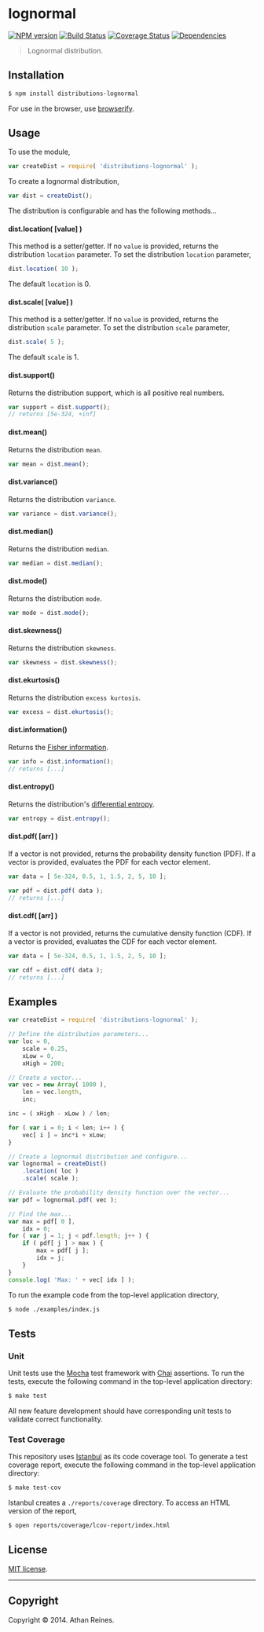 lognormal
===
[![NPM version][npm-image]][npm-url] [![Build Status][travis-image]][travis-url] [![Coverage Status][coveralls-image]][coveralls-url] [![Dependencies][dependencies-image]][dependencies-url]

> Lognormal distribution.


## Installation

``` bash
$ npm install distributions-lognormal
```

For use in the browser, use [browserify](https://github.com/substack/node-browserify).


## Usage

To use the module,

``` javascript
var createDist = require( 'distributions-lognormal' );
```

To create a lognormal distribution,

``` javascript
var dist = createDist();
```

The distribution is configurable and has the following methods...


#### dist.location( [value] )

This method is a setter/getter. If no `value` is provided, returns the distribution `location` parameter. To set the distribution `location` parameter,

``` javascript
dist.location( 10 );
```

The default `location` is 0.


#### dist.scale( [value] )

This method is a setter/getter. If no `value` is provided, returns the distribution `scale` parameter. To set the distribution `scale` parameter,

``` javascript
dist.scale( 5 );
```

The default `scale` is 1.


#### dist.support()

Returns the distribution support, which is all positive real numbers.

``` javascript
var support = dist.support();
// returns [5e-324, +inf]
```


#### dist.mean()

Returns the distribution `mean`.

``` javascript
var mean = dist.mean();
```


#### dist.variance()

Returns the distribution `variance`.

``` javascript
var variance = dist.variance();
```


#### dist.median()

Returns the distribution `median`.

``` javascript
var median = dist.median();
```


#### dist.mode()

Returns the distribution `mode`.

``` javascript
var mode = dist.mode();
```


#### dist.skewness()

Returns the distribution `skewness`.

``` javascript
var skewness = dist.skewness();
```

#### dist.ekurtosis()

Returns the distribution `excess kurtosis`.

``` javascript
var excess = dist.ekurtosis();
```


#### dist.information()

Returns the [Fisher information](http://en.wikipedia.org/wiki/Fisher_information).

``` javascript
var info = dist.information();
// returns [...]
```


#### dist.entropy()

Returns the distribution's [differential entropy](http://en.wikipedia.org/wiki/Differential_entropy).

``` javascript
var entropy = dist.entropy();
```


#### dist.pdf( [arr] )

If a vector is not provided, returns the probability density function (PDF). If a vector is provided, evaluates the PDF for each vector element.

``` javascript
var data = [ 5e-324, 0.5, 1, 1.5, 2, 5, 10 ];

var pdf = dist.pdf( data );
// returns [...]
```


#### dist.cdf( [arr] )

If a vector is not provided, returns the cumulative density function (CDF). If a vector is provided, evaluates the CDF for each vector element.

``` javascript
var data = [ 5e-324, 0.5, 1, 1.5, 2, 5, 10 ];

var cdf = dist.cdf( data );
// returns [...]
```



## Examples

``` javascript
var createDist = require( 'distributions-lognormal' );

// Define the distribution parameters...
var loc = 0,
	scale = 0.25,
	xLow = 0,
	xHigh = 200;

// Create a vector...
var vec = new Array( 1000 ),
	len = vec.length,
	inc;

inc = ( xHigh - xLow ) / len;

for ( var i = 0; i < len; i++ ) {
	vec[ i ] = inc*i + xLow;
}

// Create a lognormal distribution and configure...
var lognormal = createDist()
	.location( loc )
	.scale( scale );

// Evaluate the probability density function over the vector...
var pdf = lognormal.pdf( vec );

// Find the max...
var max = pdf[ 0 ],
	idx = 0;
for ( var j = 1; j < pdf.length; j++ ) {
	if ( pdf[ j ] > max ) {
		max = pdf[ j ];
		idx = j;
	}
}
console.log( 'Max: ' + vec[ idx ] );
```

To run the example code from the top-level application directory,

``` bash
$ node ./examples/index.js
```


## Tests

### Unit

Unit tests use the [Mocha](http://mochajs.org/) test framework with [Chai](http://chaijs.com) assertions. To run the tests, execute the following command in the top-level application directory:

``` bash
$ make test
```

All new feature development should have corresponding unit tests to validate correct functionality.


### Test Coverage

This repository uses [Istanbul](https://github.com/gotwarlost/istanbul) as its code coverage tool. To generate a test coverage report, execute the following command in the top-level application directory:

``` bash
$ make test-cov
```

Istanbul creates a `./reports/coverage` directory. To access an HTML version of the report,

``` bash
$ open reports/coverage/lcov-report/index.html
```


## License

[MIT license](http://opensource.org/licenses/MIT). 


---
## Copyright

Copyright &copy; 2014. Athan Reines.


[npm-image]: http://img.shields.io/npm/v/distributions-lognormal.svg
[npm-url]: https://npmjs.org/package/distributions-lognormal

[travis-image]: http://img.shields.io/travis/distributions-io/lognormal/master.svg
[travis-url]: https://travis-ci.org/distributions-io/lognormal

[coveralls-image]: https://img.shields.io/coveralls/distributions-io/lognormal/master.svg
[coveralls-url]: https://coveralls.io/r/distributions-io/lognormal?branch=master

[dependencies-image]: http://img.shields.io/david/distributions-io/lognormal.svg
[dependencies-url]: https://david-dm.org/distributions-io/lognormal

[dev-dependencies-image]: http://img.shields.io/david/dev/distributions-io/lognormal.svg
[dev-dependencies-url]: https://david-dm.org/dev/distributions-io/lognormal

[github-issues-image]: http://img.shields.io/github/issues/distributions-io/lognormal.svg
[github-issues-url]: https://github.com/distributions-io/lognormal/issues
